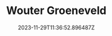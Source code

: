 ---
title: "Wouter Groeneveld"
category: "IndieWeb & Personal Blogs"
site_url: https://brainbaking.com/
feed_url: https://brainbaking.com/index.xml
date: 2023-11-29T11:36:52.896487Z
domain: brainbaking.com

---